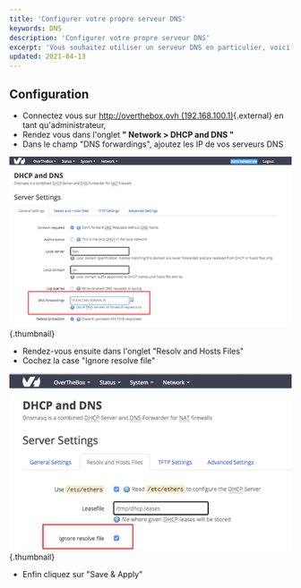 ```yaml
---
title: 'Configurer votre propre serveur DNS'
keywords: DNS
description: 'Configurer votre propre serveur DNS'
excerpt: 'Vous souhaitez utiliser un serveur DNS en particulier, voici le guide pour spécifier votre serveur DNS transmis par DHCP'
updated: 2021-04-13
---
```


## Configuration

- Connectez vous sur [http://overthebox.ovh (192.168.100.1)](http://overthebox.ovh){.external} en tant qu'administrateur,
- Rendez vous dans l'onglet **" Network > DHCP and DNS "**
- Dans le champ "DNS forwardings", ajoutez les IP de vos serveurs DNS

![overthebox](images/4416.png){.thumbnail}

- Rendez-vous ensuite dans l'onglet "Resolv and Hosts Files"
- Cochez la case "Ignore resolve file"

![overthebox](images/4417.png){.thumbnail}

- Enfin cliquez sur "Save & Apply"
